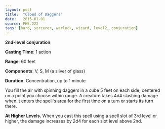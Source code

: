 ```yaml
---
layout: post
title:  "Cloud of Daggers"
date:   2015-01-01
source: PHB.222
tags: [bard, sorcerer, warlock, wizard, level2, conjuration]
---
```


**2nd-level conjuration**

**Casting Time**: 1 action

**Range**: 60 feet

**Components**: V, S, M (a sliver of glass)

**Duration**: Concentration, up to 1 minute

You fill the air with spinning daggers in a cube 5 feet on each side, centered on a point you choose within range. A creature takes 4d4 slashing damage when it enters the spell's area for the first time on a turn or starts its turn there.

**At Higher Levels.** When you cast this spell using a spell slot of 3rd level or higher, the damage increases by 2d4 for each slot level above 2nd.
